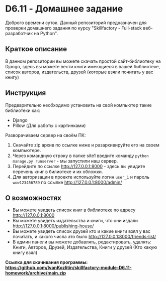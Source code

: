 # D6.11 - Домашнее задание
Доброго времени суток. Данный репозиторий предназначен для проверки домашнего задания по курсу "Skillfactory - Full-stack веб-разработчик на Python".  

## Краткое описание
В данном репозитории вы можете скачать простой сайт-библиотеку на Django, здесь вы можете вести книги имеющиеся в вашей библиотеке, список авторов, издательств, друзей (которые взяли почитать у вас книгу)

## Инструкция
Предварительно необходимо установить на свой компьютер такие библиотеки как:
- Django
- Pillow (Для работы с картинками)

Разворачиваем сервер на своём ПК:  
1) Скачайте zip архив по ссылке ниже и разархивируйте его на своем компьютере.  
2) Через командную строку в папке site1 введите команду ```python manage.py runserver``` - мы запустили наш сервер.  
3) Перейдите по ссылке http://127.0.0.1:8000 - здесь вы увидите перечень книг в билиотеке и их обложки.  
4) Для авторизации в проекте используйте логин ```user_1``` и пароль ```wow123456789``` по ссылке http://127.0.0.1:8000/admin/  

## О возможностях
- Вы можете увидеть список книг в библиотеке по адресу http://127.0.0.1:8000  
- Вы можете увидеть издательства и книги, что они издали http://127.0.0.1:8000/publishing-house/  
- Вы можете увидеть список друзей кто и какие книги взял у вас почитать, и какого числа это было http://127.0.0.1:8000/friends-list/
- В админ панели вы можете добавлять, редактировать, удалять: Книги, Авторов, Друзей, Издательства, Книги у друзей (Кто какую книгу взял)

**Ссылка для скачивания программы: https://github.com/IvanKozlitin/skillfactory-module-D6.11-homework/archive/main.zip**
